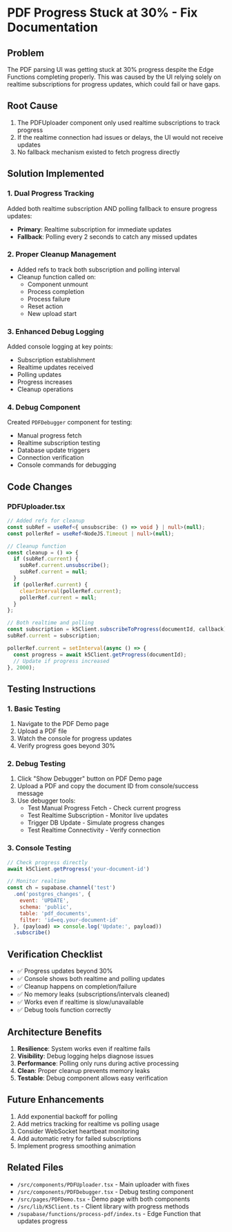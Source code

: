 # PDF Progress Stuck at 30% - Fix Documentation

## Problem
The PDF parsing UI was getting stuck at 30% progress despite the Edge Functions completing properly. This was caused by the UI relying solely on realtime subscriptions for progress updates, which could fail or have gaps.

## Root Cause
1. The PDFUploader component only used realtime subscriptions to track progress
2. If the realtime connection had issues or delays, the UI would not receive updates
3. No fallback mechanism existed to fetch progress directly

## Solution Implemented

### 1. Dual Progress Tracking
Added both realtime subscription AND polling fallback to ensure progress updates:
- **Primary**: Realtime subscription for immediate updates
- **Fallback**: Polling every 2 seconds to catch any missed updates

### 2. Proper Cleanup Management
- Added refs to track both subscription and polling interval
- Cleanup function called on:
  - Component unmount
  - Process completion
  - Process failure
  - Reset action
  - New upload start

### 3. Enhanced Debug Logging
Added console logging at key points:
- Subscription establishment
- Realtime updates received
- Polling updates
- Progress increases
- Cleanup operations

### 4. Debug Component
Created `PDFDebugger` component for testing:
- Manual progress fetch
- Realtime subscription testing
- Database update triggers
- Connection verification
- Console commands for debugging

## Code Changes

### PDFUploader.tsx
```typescript
// Added refs for cleanup
const subRef = useRef<{ unsubscribe: () => void } | null>(null);
const pollerRef = useRef<NodeJS.Timeout | null>(null);

// Cleanup function
const cleanup = () => {
  if (subRef.current) {
    subRef.current.unsubscribe();
    subRef.current = null;
  }
  if (pollerRef.current) {
    clearInterval(pollerRef.current);
    pollerRef.current = null;
  }
};

// Both realtime and polling
const subscription = k5Client.subscribeToProgress(documentId, callback);
subRef.current = subscription;

pollerRef.current = setInterval(async () => {
  const progress = await k5Client.getProgress(documentId);
  // Update if progress increased
}, 2000);
```

## Testing Instructions

### 1. Basic Testing
1. Navigate to the PDF Demo page
2. Upload a PDF file
3. Watch the console for progress updates
4. Verify progress goes beyond 30%

### 2. Debug Testing
1. Click "Show Debugger" button on PDF Demo page
2. Upload a PDF and copy the document ID from console/success message
3. Use debugger tools:
   - Test Manual Progress Fetch - Check current progress
   - Test Realtime Subscription - Monitor live updates
   - Trigger DB Update - Simulate progress changes
   - Test Realtime Connectivity - Verify connection

### 3. Console Testing
```javascript
// Check progress directly
await k5Client.getProgress('your-document-id')

// Monitor realtime
const ch = supabase.channel('test')
  .on('postgres_changes', {
    event: 'UPDATE',
    schema: 'public',
    table: 'pdf_documents',
    filter: 'id=eq.your-document-id'
  }, (payload) => console.log('Update:', payload))
  .subscribe()
```

## Verification Checklist

- ✅ Progress updates beyond 30%
- ✅ Console shows both realtime and polling updates
- ✅ Cleanup happens on completion/failure
- ✅ No memory leaks (subscriptions/intervals cleaned)
- ✅ Works even if realtime is slow/unavailable
- ✅ Debug tools function correctly

## Architecture Benefits

1. **Resilience**: System works even if realtime fails
2. **Visibility**: Debug logging helps diagnose issues
3. **Performance**: Polling only runs during active processing
4. **Clean**: Proper cleanup prevents memory leaks
5. **Testable**: Debug component allows easy verification

## Future Enhancements

1. Add exponential backoff for polling
2. Add metrics tracking for realtime vs polling usage
3. Consider WebSocket heartbeat monitoring
4. Add automatic retry for failed subscriptions
5. Implement progress smoothing animation

## Related Files

- `/src/components/PDFUploader.tsx` - Main uploader with fixes
- `/src/components/PDFDebugger.tsx` - Debug testing component
- `/src/pages/PDFDemo.tsx` - Demo page with both components
- `/src/lib/K5Client.ts` - Client library with progress methods
- `/supabase/functions/process-pdf/index.ts` - Edge Function that updates progress